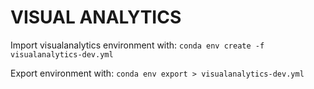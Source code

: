 # VISUAL ANALYTICS

Import visualanalytics environment with: ```conda env create -f visualanalytics-dev.yml```

Export environment with: ```conda env export > visualanalytics-dev.yml```